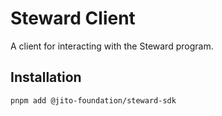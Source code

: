 # Steward Client

A client for interacting with the Steward program.

## Installation

```bash
pnpm add @jito-foundation/steward-sdk
```